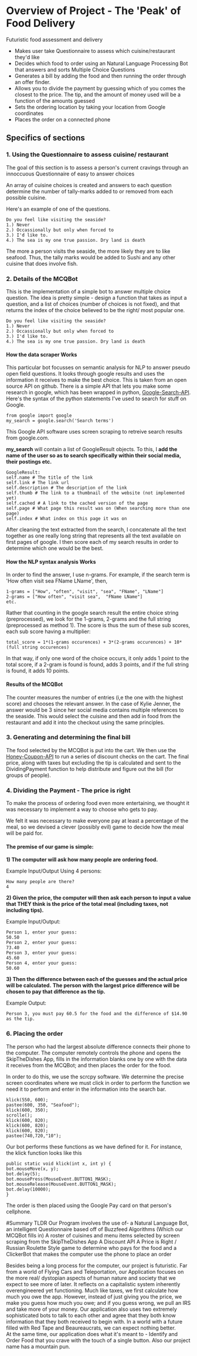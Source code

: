 # Overview of Project - The 'Peak' of Food Delivery
Futuristic food assessment and delivery
-	Makes user take Questionnaire to assess which cuisine/restaurant they'd like 
-	Decides which food to order using an Natural Language Processing Bot that answers and sorts Multiple Choice Questions
-	Generates a bill by adding the food and then running the order through an offer finder. 
-	Allows you to divide the payment by guessing which of you comes the closest to the price. The tip, and the amount of money used will     be a function of the amounts guessed 
-	Sets the ordering location by taking your location from Google coordinates
-	Places the order on a connected phone

## Specifics of sections
### 1. Using the Questionnaire to assess cuisine/ restaurant
   The goal of this section is to assess a person's current cravings through an innoccuous Questionnaire of easy to answer choices

An array of cuisine choices is created and answers to each question determine the number of tally-marks added to or removed from each possible cuisine. 

Here's an example of one of the questions.
```
Do you feel like visiting the seaside?
1.) Never
2.) Occassionally but only when forced to
3.) I'd like to.
4.) The sea is my one true passion. Dry land is death
```
The more a person visits the seaside, the more likely they are to like seafood. Thus, the tally marks would be added to Sushi and any other cuisine that does involve fish.  

### 2. Details of the MCQBot
   This is the implementation of a simple bot to answer multiple choice question. The idea is pretty simple - design a function that    takes as input a question, and a list of choices (number of choices is not fixed), and that returns the index of the choice believed to be the right/ most popular one. 
   
```
Do you feel like visiting the seaside?
1.) Never
2.) Occassionally but only when forced to
3.) I'd like to.
4.) The sea is my one true passion. Dry land is death
```
#### How the data scraper Works   
   This particular bot focusses on semantic analysis for NLP to answer pseudo open field questions. It looks through google results and
   uses the information it receives to make the best choice.
   This is taken from an open source API on github. There is a simple API that lets you make some research in google, which has been wrapped in python, [Google-Search-API](https://github.com/abenassi/Google-Search-API). 
   Here's the syntax of the python statements I've used to search for stuff on Google.
    
```
from google import google
my_search = google.search('Search terms')
```
   This Google API software uses screen scraping to retreive search results from google.com. 
   
   **my_search** will contain a list of GoogleResult objects. To this, I **add the name of the user so as to search specifically within their social media, their postings etc.**
   
```
GoogleResult:
self.name # The title of the link
self.link # The link url
self.description # The description of the link
self.thumb # The link to a thumbnail of the website (not implemented yet)
self.cached # A link to the cached version of the page
self.page # What page this result was on (When searching more than one page)
self.index # What index on this page it was on
```   
After cleaning the text extracted from the search, I concatenate all the text together as one really long string that represents all the text available on first pages of google. I then score each of my search results in order to determine which one would be the best. 

#### How the NLP syntax analysis Works
In order to find the answer, I use n-grams. For example, if the search term is 'How often visit sea FName LName', then,
```
1-grams = ["How", "often", "visit", "sea", "FName", "LName"]
2-grams = ["How often", "visit sea",  "FName LName"]
etc.
```

Rather that counting in the google search result the entire choice string (preprocessed), we look for the 1-grams, 2-grams and the full string (preprocessed as method 1).
The score is thus the sum of these sub scores, each sub score having a multiplier:

```
total_score = 1*(1-grams occurences) + 3*(2-grams occurences) + 10*(full string occurences)
```

In that way, if only one word of the choice occurs, it only adds 1 point to the total score, if a 2-gram is found is found, adds 3 points, and if the full string is found, it adds 10 points. 

#### Results of the MCQBot
 The counter measures the number of entries (i,e the one with the highest score) and chooses the relevant answer. In the case of Kylie Jenner, the answer would be 3 since her social media contains multiple references to the seaside.
 This would select the cuisine and then add in food from the restaurant and add it into the checkout using the same principles.   

### 3. Generating and determining the final bill
   The food selected by the MCQBot is put into the cart. We then use the [Honey-Coupon-API](https://developer.honey.is/docs) to run a series of discount checks on the cart.
   The final price, along with taxes but excluding the tip is calculated and sent to the DividingPayment function to help distribute and figure out the bill (for groups of people).  

### 4. Dividing the Payment - The price is right

   To make the process of ordering food even more entertaining, we thought it was necessary to implement a way to choose who gets to pay.

We felt it was necessary to make everyone pay at least a percentage of the meal, so we devised a clever (possibly evil) game to decide how the meal will be paid for. 

#### The premise of our game is simple:

**1) The computer will ask how many people are ordering food.**

Example Input/Output Using 4 persons:
```
How many people are there?
4
```

**2) Given the price, the computer will then ask each person to input a value that THEY think is the price of the total meal (including taxes, not including tips).**

Example Input/Output:
```
Person 1, enter your guess:
50.50
Person 2, enter your guess:
73.40
Person 3, enter your guess:
45.60
Person 4, enter your guess:
50.60
```

**3) Then the difference between each of the guesses and the actual price will be calculated.**
**The person with the largest price difference will be chosen to pay that difference as the tip.** 

Example Output:
```
Person 3, you must pay 60.5 for the food and the difference of $14.90 as the tip.
```

### 6. Placing the order
The person who had the largest absolute difference connects their phone to the computer.
The computer remotely controls the phone and opens the SkipTheDishes App, fills in the information blanks one by one with the data it receives from the MCQBot; and then places the order for the food.

In order to do this, we use the scrcpy software. We determine the precise screen coordinates where we must click in order to perform the function we need it to perform and enter in the information into the search bar.
```
klick(550, 600);
pastee(600, 350, "Seafood");
klick(600, 350);
scrolle();
klick(600, 820);
klick(600, 820);
klick(600, 820);
pastee(740,720,"10");
```
Our bot performs these functions as we have defined for it. For instance, the klick function looks like this
```
public static void klick(int x, int y) {
bot.mouseMove(x, y);
bot.delay(5);
bot.mousePress(MouseEvent.BUTTON1_MASK);
bot.mouseRelease(MouseEvent.BUTTON1_MASK);
bot.delay(10000);
}
```
The order is then placed using the Google Pay card on that person's cellphone. 

#Summary TLDR
Our Program involves the use of- 
a Natural Language Bot, 
an intelligent Questionnaire based off of Buzzfeed Algorithms (Which our MCQBot fills in)
A roster of cuisines and menu items selected by screen scraping from the SkipTheDishes App
A Discount API
A Price is Right / Russian Roulette Style game to determine who pays for the food
and a ClickerBot that makes the computer use the phone to place an order

Besides being a long process for the computer, our project is futuristic. Far from a world of Flying Cars and Teleportation, our Application focuses on the more real/ dystopian aspects of human nature and society that we expect to see more of later. 
It reflects on a capitalistic system inherently overengineered yet functioning. Much like taxes, we first calculate how much you owe the app. However, instead of just giving you the price, we make you guess how much you owe; and if you guess wrong, we pull an IRS and take more of your money. Our application also uses two extremely sophisticated bots to talk to each other and agree that they both know information that they both received to begin with. In a world with a future filled with Red Tape and Beaureaucrats, we can expect nothing better.  
At the same time, our application does what it's meant to - Identify and Order Food that you crave with the touch of a single button. 
Also our project name has a mountain pun. 
